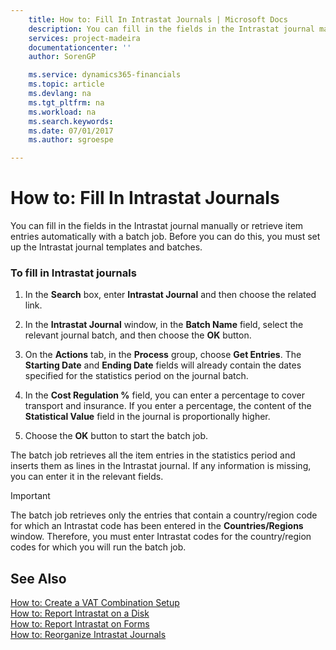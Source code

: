 ```yaml
---
    title: How to: Fill In Intrastat Journals | Microsoft Docs
    description: You can fill in the fields in the Intrastat journal manually or retrieve item entries automatically with a batch job. Before you can do this, you must set up the Intrastat journal templates and batches.
    services: project-madeira
    documentationcenter: ''
    author: SorenGP

    ms.service: dynamics365-financials
    ms.topic: article
    ms.devlang: na
    ms.tgt_pltfrm: na
    ms.workload: na
    ms.search.keywords:
    ms.date: 07/01/2017
    ms.author: sgroespe

---
```

# How to: Fill In Intrastat Journals
You can fill in the fields in the Intrastat journal manually or retrieve item entries automatically with a batch job. Before you can do this, you must set up the Intrastat journal templates and batches.  
  
### To fill in Intrastat journals  
  
1.  In the **Search** box, enter **Intrastat Journal** and then choose the related link.  
  
2.  In the **Intrastat Journal** window, in the **Batch Name** field, select the relevant journal batch, and then choose the **OK** button.  
  
3.  On the **Actions** tab, in the **Process** group, choose **Get Entries**. The **Starting Date** and **Ending Date** fields will already contain the dates specified for the statistics period on the journal batch.  
  
4.  In the **Cost Regulation %** field, you can enter a percentage to cover transport and insurance. If you enter a percentage, the content of the **Statistical Value** field in the journal is proportionally higher.  
  
5.  Choose the **OK** button to start the batch job.  
  
 The batch job retrieves all the item entries in the statistics period and inserts them as lines in the Intrastat journal. If any information is missing, you can enter it in the relevant fields.  
  
> [!IMPORTANT]  
>  The batch job retrieves only the entries that contain a country/region code for which an Intrastat code has been entered in the **Countries/Regions** window. Therefore, you must enter Intrastat codes for the country/region codes for which you will run the batch job.  
  
## See Also  
 [How to: Create a VAT Combination Setup](../how-to-create-a-vat-combination-setup.md)   
 [How to: Report Intrastat on a Disk](../how-to-report-intrastat-on-a-disk.md)   
 [How to: Report Intrastat on Forms](../how-to-report-intrastat-on-forms.md)   
 [How to: Reorganize Intrastat Journals](../how-to-reorganize-intrastat-journals.md)